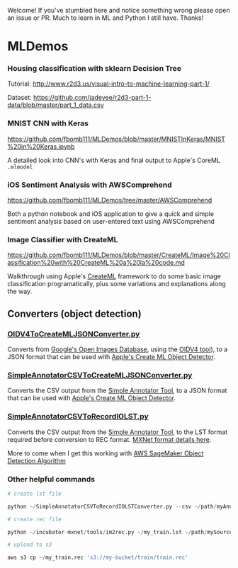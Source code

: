 Welcome!  If you've stumbled here and notice something wrong please open an issue or PR.  Much to learn in ML and Python I still have.  Thanks!

# MLDemos

### Housing classification with sklearn Decision Tree

Tutorial: http://www.r2d3.us/visual-intro-to-machine-learning-part-1/

Dataset: https://github.com/jadeyee/r2d3-part-1-data/blob/master/part_1_data.csv


### MNIST CNN with Keras

https://github.com/fbomb111/MLDemos/blob/master/MNISTInKeras/MNIST%20in%20Keras.ipynb

A detailed look into CNN's with Keras and final output to Apple's CoreML `.mlmodel`


### iOS Sentiment Analysis with AWSComprehend

https://github.com/fbomb111/MLDemos/tree/master/AWSComprehend

Both a python notebook and iOS application to give a quick and simple sentiment analysis based on user-entered text using AWSComprehend


### Image Classifier with CreateML

https://github.com/fbomb111/MLDemos/blob/master/CreateML/Image%20Classification%20with%20CreateML%20a%20la%20code.md

Walkthrough using Apple's [CreateML](https://developer.apple.com/documentation/createml) framework to do some basic image classification programatically, plus some variations and explanations along the way.


## Converters (object detection)


### [OIDV4ToCreateMLJSONConverter.py](https://github.com/fbomb111/MLDemos/blob/master/Converters/OIDV4ToCreateMLJSONConverter.py)

Converts from [Google's Open Images Database](https://storage.googleapis.com/openimages/web/index.html), using the [OIDV4 tool](https://github.com/EscVM/OIDv4_ToolKit)), to a JSON format that can be used with [Apple's Create ML Object Detector](https://developer.apple.com/documentation/createml/mlobjectdetector/datasource).

### [SimpleAnnotatorCSVToCreateMLJSONConverter.py](https://github.com/fbomb111/MLDemos/blob/master/Converters/SimpleAnnotatorCSVToCreateMLJSONConverter.py)

Converts the CSV output from the [Simple Annotator Tool](https://github.com/sgp715/simple_image_annotator), to a JSON format that can be used with [Apple's Create ML Object Detector](https://developer.apple.com/documentation/createml/mlobjectdetector/datasource).

### [SimpleAnnotatorCSVToRecordIOLST.py](https://github.com/fbomb111/MLDemos/blob/master/Converters/SimpleAnnotatorCSVToRecordIOLST.py)

Converts the CSV output from the [Simple Annotator Tool](https://github.com/sgp715/simple_image_annotator), to the LST format required before conversion to REC format. [MXNet format details here](https://mxnet.apache.org/api/python/image/image.html#image-iterator-for-object-detection). 

More to come when I get this working with [AWS SageMaker Object Detection Algorithm](https://docs.aws.amazon.com/sagemaker/latest/dg/object-detection.html)

### Other helpful commands
```python
# create lst file

python ~/SimpleAnnotatorCSVToRecordIOLSTConverter.py --csv ~/path/myAnnotationsCSV.csv --images ~/path/mySourceImagesFolder --output ~/path/myOutputLocation

# create rec file

python ~/incubator-mxnet/tools/im2rec.py ~/my_train.lst ~/path/mySourceImagesFolder --recursive --pass-through --pack-label --num-thread 8

# upload to s3

aws s3 cp ~/my_train.rec 's3://my-bucket/train/train.rec'
```
